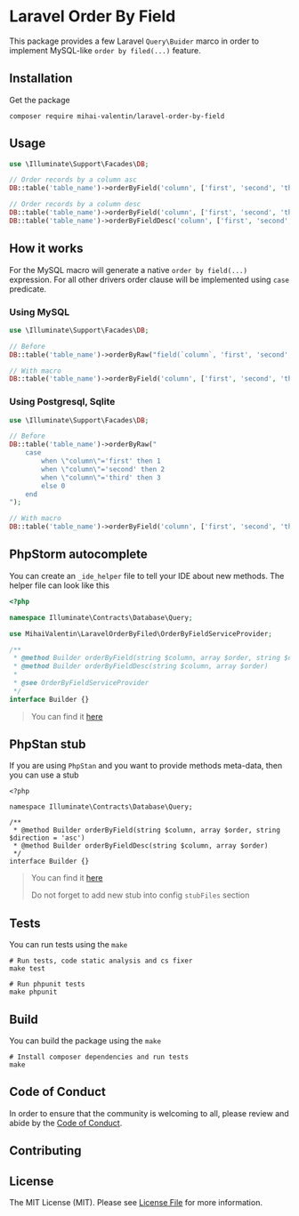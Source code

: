 # Laravel Order By Field

This package provides a few Laravel `Query\Buider` marco in order to implement MySQL-like `order by filed(...)` feature.

## Installation

Get the package

```shell
composer require mihai-valentin/laravel-order-by-field
```

## Usage

```php
use \Illuminate\Support\Facades\DB;

// Order records by a column asc
DB::table('table_name')->orderByField('column', ['first', 'second', 'third']);

// Order records by a column desc
DB::table('table_name')->orderByField('column', ['first', 'second', 'third'], 'desc');
DB::table('table_name')->orderByFieldDesc('column', ['first', 'second', 'third']);
```

## How it works

For the MySQL macro will generate a native `order by field(...)` expression. For all other drivers order clause will be
implemented using `case` predicate.

### Using MySQL

```php
use \Illuminate\Support\Facades\DB;

// Before
DB::table('table_name')->orderByRaw("field(`column`, 'first', 'second', 'third')");

// With macro
DB::table('table_name')->orderByField('column', ['first', 'second', 'third']);
```

### Using Postgresql, Sqlite

```php
use \Illuminate\Support\Facades\DB;

// Before
DB::table('table_name')->orderByRaw("
    case
        when \"column\"='first' then 1
        when \"column\"='second' then 2
        when \"column\"='third' then 3
        else 0
    end
");

// With macro
DB::table('table_name')->orderByField('column', ['first', 'second', 'third']);
```

## PhpStorm autocomplete

You can create an `_ide_helper` file to tell your IDE about new methods. The helper file can look like this

```php
<?php

namespace Illuminate\Contracts\Database\Query;

use MihaiValentin\LaravelOrderByFiled\OrderByFieldServiceProvider;

/**
 * @method Builder orderByField(string $column, array $order, string $direction = 'asc')
 * @method Builder orderByFieldDesc(string $column, array $order)
 *
 * @see OrderByFieldServiceProvider
 */
interface Builder {}
```

> You can find
> it [here](https://github.com/mihai-valentin/laravel-order-by-field/blob/97ea045d9fcbc81b3b765bfe1cecec5cbcabce1d/_ide_autocomplete_helper.php)

## PhpStan stub

If you are using `PhpStan` and you want to provide methods meta-data, then you can use a stub

```stub
<?php

namespace Illuminate\Contracts\Database\Query;

/**
 * @method Builder orderByField(string $column, array $order, string $direction = 'asc')
 * @method Builder orderByFieldDesc(string $column, array $order)
 */
interface Builder {}
```

> You can find
> it [here](https://github.com/mihai-valentin/laravel-order-by-field/blob/97ea045d9fcbc81b3b765bfe1cecec5cbcabce1d/.phpstan/stubs/Builder.stub)
>
> Do not forget to add new stub into config `stubFiles` section

## Tests

You can run tests using the `make`

```shell
# Run tests, code static analysis and cs fixer
make test
```

```shell
# Run phpunit tests
make phpunit
```

## Build

You can build the package using the `make`

```shell
# Install composer dependencies and run tests
make
```

## Code of Conduct

In order to ensure that the community is welcoming to all, please review and abide by
the [Code of Conduct](https://github.com/mihai-valentin/laravel-order-by-field/blob/c744134f4e2145138a0d5a15799746708771fcf4/CODE_OF_CONDUCT.md).

## Contributing



## License

The MIT License (MIT). Please
see [License File](https://github.com/mihai-valentin/laravel-order-by-field/blob/2f2de827ddb697e76b1e64a24908ebe3973dce73/LICENSE.md)
for more information.
